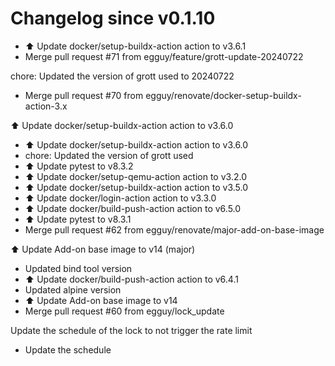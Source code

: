# Changelog since v0.1.10
- ⬆️ Update docker/setup-buildx-action action to v3.6.1 
- Merge pull request #71 from egguy/feature/grott-update-20240722

chore: Updated the version of grott used to 20240722 
- Merge pull request #70 from egguy/renovate/docker-setup-buildx-action-3.x

⬆️ Update docker/setup-buildx-action action to v3.6.0 
- ⬆️ Update docker/setup-buildx-action action to v3.6.0 
- chore: Updated the version of grott used 
- ⬆️ Update pytest to v8.3.2 
- ⬆️ Update docker/setup-qemu-action action to v3.2.0 
- ⬆️ Update docker/setup-buildx-action action to v3.5.0 
- ⬆️ Update docker/login-action action to v3.3.0 
- ⬆️ Update docker/build-push-action action to v6.5.0 
- ⬆️ Update pytest to v8.3.1 
- Merge pull request #62 from egguy/renovate/major-add-on-base-image

⬆️ Update Add-on base image to v14 (major) 
- Updated bind tool version 
- ⬆️ Update docker/build-push-action action to v6.4.1 
- Updated alpine version 
- ⬆️ Update Add-on base image to v14 
- Merge pull request #60 from egguy/lock_update

Update the schedule of the lock to not trigger the rate limit 
- Update the schedule 
